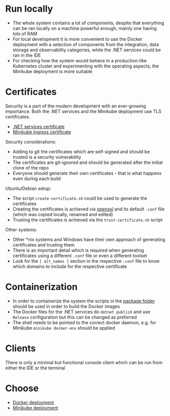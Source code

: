 # Run locally

* The whole system contains a lot of components, despite that everything can be ran locally on a machine powerful enough, mainly one having lots of RAM
* For local development it is more convenient to use the Docker deployment with a selection of components from the integration, data storage and observability categories, while the .NET services could be ran in the IDE
* For checking how the system would behave in a production-like Kubernetes cluster and experimenting with the operating aspects, the Minikube deployment is more suitable

# Certificates

Security is a part of the modern development with an ever-growing importance. Both the .NET services and the Minikube deployment use TLS certificates.

* [.NET services certificate](../source/certificates)
* [Minikube ingress certificate](../deploy/minikube/certificates)

Security considerations:

* Adding to git the certificates which are self-signed and should be trusted is a security vulnerability
* The certificates are git-ignored and should be generated after the initial clone of the repo
* Everyone should generate their own certificates - that is what happens even during each build

Ubuntu/Debian setup:

* The script `create-certificate.sh` could be used to generate the certificates
* Creating the certificates is achieved via [openssl](https://www.openssl.org/) and its default `.conf` file (which was copied locally, renamed and edited)
* Trusting the certificates is achieved via the `trust-certificate.sh` script

Other systems:

* Other *nix systems and Windows have their own approach of generating certificates and trusting them
* There is an important detail which is required when generating certificates using a different `.conf` file or even a different toolset
* Look for the `[ alt_names ]` section in the respective `.conf` file to know which domains to include for the respective certificate

# Containerization

* In order to containerize the system the scripts in the [package folder](../package) should be used in order to build the Docker images
* The Docker files for the .NET services do `dotnet publish` and use `Release` configuration but this can be changed as preferred
* The shell needs to be pointed to the correct docker daemon, e.g. for Minikube `minikube docker-env` should be applied

# Clients

There is only a minimal but functional console client which can be run from either the IDE or the terminal

# Choose

* [Docker deployment](dev-run-docker.md)
* [Minikube deployment](dev-run-minikube.md)
